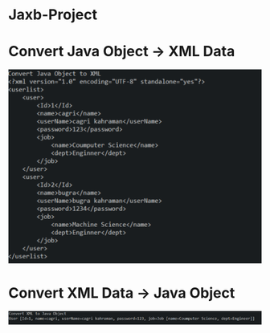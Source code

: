 # Jaxb-Project 
# Convert Java Object -> XML Data

![](image/java_to_xml.PNG)

# Convert XML Data -> Java Object 

![](image/xml_to_java.PNG)

